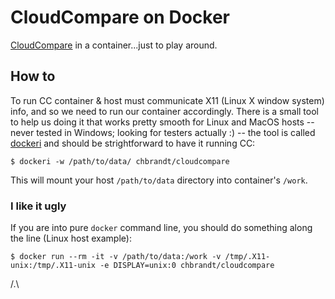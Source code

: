 # CloudCompare on Docker

[CloudCompare] in a container...just to play around.


## How to
To run CC container & host must communicate X11 (Linux X window system) info, and so we need to run our container accordingly.
There is a small tool to help us doing it that works pretty smooth for Linux and MacOS hosts -- never tested in Windows; looking for testers actually :) -- the tool is called [dockeri] and should be strightforward to have it running CC:

```
$ dockeri -w /path/to/data/ chbrandt/cloudcompare
```
This will mount your host `/path/to/data` directory into container's `/work`.


### I like it ugly
If you are into pure `docker` command line, you should do something along the line (Linux host example):
```
$ docker run --rm -it -v /path/to/data:/work -v /tmp/.X11-unix:/tmp/.X11-unix -e DISPLAY=unix:0 chbrandt/cloudcompare
```

[CloudCompare]: http://www.cloudcompare.org/
[dockeri]: https://github.com/chbrandt/dockeri

/.\
